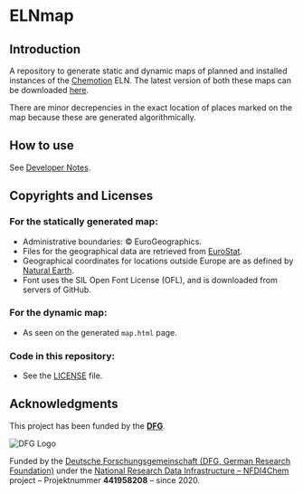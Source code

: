 # ELNmap

## Introduction

A repository to generate static and dynamic maps of planned and installed instances of the [Chemotion](https://chemotion.net/) ELN. The latest version of both these maps can be downloaded [here](https://github.com/harivyasi/ELNmap/releases/latest).

There are minor decrepencies in the exact location of places marked on the map because these are generated algorithmically.

## How to use

See [Developer Notes](developer_notes.md).

## Copyrights and Licenses

### For the statically generated map:

- Administrative boundaries: © EuroGeographics.
- Files for the geographical data are retrieved from [EuroStat](https://ec.europa.eu/eurostat/web/gisco/geodata/reference-data/administrative-units-statistical-units/nuts).
- Geographical coordinates for locations outside Europe are as defined by [Natural Earth](https://www.naturalearthdata.com).
- Font uses the SIL Open Font License (OFL), and is downloaded from servers of GitHub.

### For the dynamic map:

- As seen on the generated `map.html` page.

### Code in this repository:

- See the [LICENSE](LICENSE) file.

## Acknowledgments

This project has been funded by the **[DFG](https://www.dfg.de/)**.

![DFG Logo](https://www.dfg.de/zentralablage/bilder/service/logos_corporate_design/logo_negativ_267.png)

Funded by the [Deutsche Forschungsgemeinschaft (DFG, German Research Foundation)](https://www.dfg.de/) under the [National Research Data Infrastructure – NFDI4Chem](https://nfdi4chem.de/) project – Projektnummer **441958208** – since 2020.